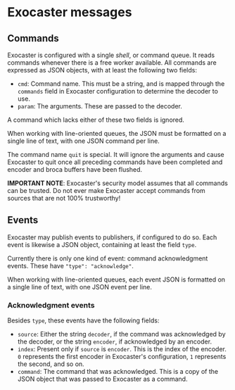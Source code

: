 
# Exocaster messages

## Commands

Exocaster is configured with a single _shell_, or command queue. It reads
commands whenever there is a free worker available. All commands are expressed
as JSON objects, with at least the following two fields:

* `cmd`: Command name. This must be a string, and is mapped through the
  `commands` field in Exocaster configuration to determine the decoder to use.
* `param`: The arguments. These are passed to the decoder.

A command which lacks either of these two fields is ignored.

When working with line-oriented queues, the JSON must be formatted on a
single line of text, with one JSON command per line.

The command name `quit` is special. It will ignore the arguments and cause
Exocaster to quit once all preceding commands have been completed and
encoder and broca buffers have been flushed.

**IMPORTANT NOTE**: Exocaster's security model assumes that all commands can
be trusted. Do not ever make Exocaster accept commands from sources that are
not 100% trustworthy!

## Events

Exocaster may publish events to publishers, if configured to do so. Each event
is likewise a JSON object, containing at least the field `type`.

Currently there is only one kind of event: command acknowledgment events.
These have `"type": "acknowledge"`.

When working with line-oriented queues, each event JSON is formatted on a
single line of text, with one JSON event per line.

### Acknowledgment events

Besides `type`, these events have the following fields:

* `source`: Either the string `decoder`, if the command was acknowledged by
  the decoder, or the string `encoder`, if acknowledged by an encoder.
* `index`: Present only if `source` is `encoder`. This is the index of the
  encoder. `0` represents the first encoder in Exocaster's configuration,
  `1` represents the second, and so on.
* `command`: The command that was acknowledged. This is a copy of the
  JSON object that was passed to Exocaster as a command.
